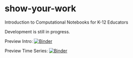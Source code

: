 # show-your-work
Introduction to Computational Notebooks for K-12 Educators

Development is still in progress.

Preview Intro: [![Binder](https://mybinder.org/badge_logo.svg)](https://mybinder.org/v2/gh/CalCoRE/show-your-work/binder?urlpath=%2Fdoc%2Ftree%2F0+-+IntroPython.ipynb)

Preview Time Series: [![Binder](https://mybinder.org/badge_logo.svg)](https://mybinder.org/v2/gh/CalCoRE/show-your-work/binder?urlpath=%2Fdoc%2Ftree%2F1+-+TimeSeriesPython.ipynb)
